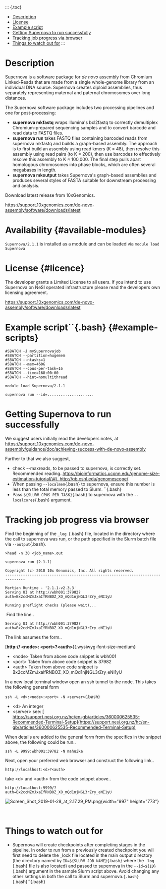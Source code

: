 ::: {.toc}
-   [Description](#description)
-   [License](#licence)
-   [Example script](#example-scripts)
-   [Getting Supernova to run
    successfully](#getting-supernova-to-run-successfully)
-   [Tracking job progress via
    browser](#tracking-job-progress-via-browser)
-   [Things to watch out for](#things-to-watch-out-for)
:::

Description
===========

Supernova is a software package for *de novo* assembly from Chromium
Linked-Reads that are made from a single whole-genome library from an
individual DNA source. Supernova creates diploid assemblies, thus
separately representing maternal and paternal chromosomes over long
distances.

The Supernova software package includes two processing pipelines and one
for post-processing:

-   **supernova mkfastq** wraps Illumina\'s bcl2fastq to correctly
    demultiplex Chromium-prepared sequencing samples and to convert
    barcode and read data to FASTQ files.
-   **supernova run** takes FASTQ files containing barcoded reads from
    supernova mkfastq and builds a graph-based assembly. The approach is
    to first build an assembly using read kmers (K = 48), then resolve
    this assembly using read pairs (to K = 200), then use barcodes to
    effectively resolve this assembly to K ≈ 100,000. The final step
    pulls apart homologous chromosomes into phase blocks, which are
    often several megabases in length.
-   **supernova mkoutput** takes Supernova\'s graph-based assemblies and
    produces several styles of FASTA suitable for downstream processing
    and analysis.

Download latest release from 10xGenomics.

<https://support.10xgenomics.com/de-novo-assembly/software/downloads/latest>

Availability {#available-modules}
============

`Supernova/2.1.1` is installed as a module and can be loaded via
`module load Supernova`

License {#licence}
=======

The developer grants a Limited License to all users. If you intend to
use Supernova on NeSI operated infrastructure please read the developers
own licensing agreement.

<https://support.10xgenomics.com/de-novo-assembly/software/downloads/latest>

Example script``{.bash} {#example-scripts}
=======================

``` {dir="ltr"}
#SBATCH -J mySupernovajob
#SBATCH --partition=hugemem
#SBATCH --ntasks=1
#SBATCH --mem=460G
#SBATCH --cpus-per-task=16
#SBATCH --time=168:00:00
#SBATCH --hint=nomultithread

module load Supernova/2.1.1

supernova run --id=.....................
```

Getting Supernova to run successfully
=====================================

We suggest users initially read the developers notes, at
<https://support.10xgenomics.com/de-novo-assembly/guidance/doc/achieving-success-with-de-novo-assembly>

Further to that we also suggest,

-   check \--maxreads, to be passed to supernova, is correctly set.
    Recommended
    reading..[https://bioinformatics.uconn.edu/genome-size-estimation-tutorial/\#\
     ](https://bioinformatics.uconn.edu/genome-size-estimation-tutorial/#)<http://qb.cshl.edu/genomescope/>
-   When passing `--localmem`{.bash} to supernova, ensure this number is
    less than the total memory passed to Slurm. ``{.bash}
-   Pass `${SLURM_CPUS_PER_TASK}`{.bash} to supernova with the
    `--localcores`{.bash} argument.

Tracking job progress via browser
=================================

Find the beginning of the `_log `{.bash} file, located in the directory
where the call to supernova was run, or the path specified in the Slurm
batch file via `--output`{.bash}.

    >head -n 30 <job_name>.out

    supernova run (2.1.1)

    Copyright (c) 2018 10x Genomics, Inc. All rights reserved.
    -------------------------------------------------------------------------------

    Martian Runtime - '2.1.1-v2.3.3'
    Serving UI at http://wbh001:37982?auth=Bx2ccMZmJxaIfRNBOZ_XO_mQd1njNGL3rZry_eNI1yU

    Running preflight checks (please wait)...

 Find the line..

    Serving UI at http://wbh001:37982?auth=Bx2ccMZmJxaIfRNBOZ_XO_mQd1njNGL3rZry_eNI1yU 

The link assumes the form..

[**http:// \<node\>: \<port\>?\<auth\>**]{.wysiwyg-font-size-medium}

-   \<node\> Taken from above code snippet is wbh001
-   \<port\> Taken from above code snippet is 37982
-   \<auth\> Taken from above code snippet is
    Bx2ccMZmJxaIfRNBOZ\_XO\_mQd1njNGL3rZry\_eNI1yU 

In a new local terminal window open an ssh tunnel to the node. This
takes the following general form

`ssh -L <d>:<node>:<port> -N <server>`{.bash}

-   \<d\> An integer
-   \<server\> see: [\
    https://support.nesi.org.nz/hc/en-gb/articles/360000625535-Recommended-Terminal-Setup](https://support.nesi.org.nz/hc/en-gb/articles/360000625535-Recommended-Terminal-Setup)

When details are added to the general form from the specifics in the
snippet above, the following could be run..

    ssh -L 9999:wbh001:39782 -N mahuika

Next, open your preferred web browser and construct the following link..

    http://localhost:<d>?<auth>

take \<d\> and \<auth\> from the code snippet above..

    http://localhost:9999/?auth=Bx2ccMZmJxaIfRNBOZ_XO_mQd1njNGL3rZry_eNI1yU

![Screen\_Shot\_2019-01-28\_at\_2.17.29\_PM.png](https://support.nesi.org.nz/hc/article_attachments/360001587555/Screen_Shot_2019-01-28_at_2.17.29_PM.png){width="997"
height="773"}

 

Things to watch out for
=======================

-   Supernova will create checkpoints after completing stages in the
    pipeline. In order to run from a previously created checkpoint you
    will first need to delete the \_lock file located in the main output
    directory (the directory named by `ID=${SLURM_JOB_NAME}`{.bash}
    where the `_log `{.bash} file is also located) and passed to
    supernova in the `--id=${ID}`{.bash} argument in the sample Slurm
    script above. Avoid changing any other settings in both the call to
    Slurm and supernova.``{.bash}``{.bash}``{.bash}
